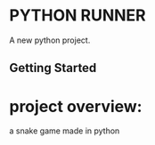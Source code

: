 # PYTHON RUNNER

A new python project.

## Getting Started

# project overview:
a snake game made in python
